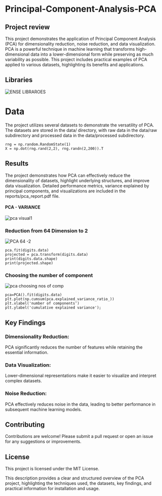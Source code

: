 # Principal-Component-Analysis-PCA

## Project review
This project demonstrates the application of Principal Component Analysis (PCA) for dimensionality reduction, noise reduction, and data visualization. PCA is a powerful technique in machine learning that transforms high-dimensional data into a lower-dimensional form while preserving as much variability as possible. This project includes practical examples of PCA applied to various datasets, highlighting its benefits and applications.

## Libraries
![ENSE LIBRAROES](https://github.com/adepel80/Principal-Component-Analysis-PCA-/assets/123180341/bab0218f-05ff-43f9-b5bc-ba289e149312)


# Data
The project utilizes several datasets to demonstrate the versatility of PCA. The datasets are stored in the data/ directory, with raw data in the data/raw subdirectory and processed data in the data/processed subdirectory.

```
rng = np.random.RandomState(1)
X = np.dot(rng.rand(2,2), rng.randn(2,200)).T
```

## Results
The project demonstrates how PCA can effectively reduce the dimensionality of datasets, highlight underlying structures, and improve data visualization. Detailed performance metrics, variance explained by principal components, and visualizations are included in the reports/pca_report.pdf file.

#### PCA - VARIANCE
![pca visual1](https://github.com/adepel80/Principal-Component-Analysis-PCA-/assets/123180341/57fa297e-4871-4e34-9622-544507ccc6b9)


### Reduction from 64 Dimension to 2
![PCA 64 -2](https://github.com/adepel80/Principal-Component-Analysis-PCA-/assets/123180341/f56a9511-2b3b-47a7-9d7e-09d26e4cef61)

``` pca = PCA(2) #Project from 64 to 2 dimensions
pca.fit(digits.data)
projected = pca.transform(digits.data)
print(digits.data.shape)
print(projected.shape)
```

### Choosing the number of component
![pca choosing nos of comp](https://github.com/adepel80/Principal-Component-Analysis-PCA-/assets/123180341/913ad39f-6d89-46a2-b91e-3b51d4764a16)

``` 
pca=PCA().fit(digits.data)
plt.plot(np.cumsum(pca.explained_variance_ratio_))
plt.xlabel('number of components')
plt.ylabel('cumulative explained variance');
```



## Key Findings

### Dimensionality Reduction:
PCA significantly reduces the number of features while retaining the essential information.
### Data Visualization: 
Lower-dimensional representations make it easier to visualize and interpret complex datasets.
### Noise Reduction:
PCA effectively reduces noise in the data, leading to better performance in subsequent machine learning models.

## Contributing
Contributions are welcome! Please submit a pull request or open an issue for any suggestions or improvements.

## License
This project is licensed under the MIT License.

This description provides a clear and structured overview of the PCA project, highlighting the techniques used, the datasets, key findings, and practical information for installation and usage.
